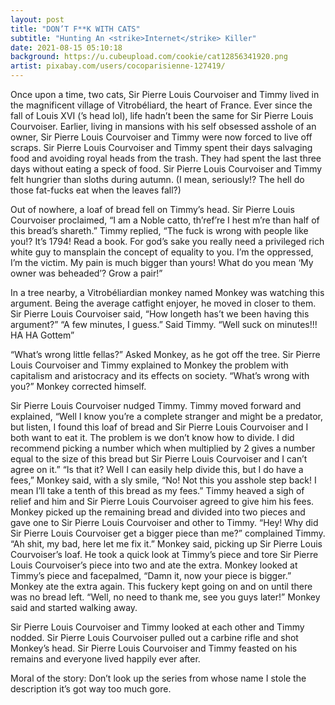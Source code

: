 ```yaml
---
layout: post
title: "DON’T F**K WITH CATS"
subtitle: "Hunting An <strike>Internet</strike> Killer"
date: 2021-08-15 05:10:18
background: https://u.cubeupload.com/cookie/cat12856341920.png
artist: pixabay.com/users/cocoparisienne-127419/
---
```


Once upon a time, two cats, Sir Pierre Louis Courvoiser and Timmy lived in the magnificent village of Vitrobéliard, the heart of France. Ever since the fall of Louis XVI (’s head lol), life hadn’t been the same for Sir Pierre Louis Courvoiser. Earlier, living in mansions with his self obsessed asshole of an owner, Sir Pierre Louis Courvoiser and Timmy were now forced to live off scraps. 
Sir Pierre Louis Courvoiser and Timmy spent their days salvaging food and avoiding royal heads from the trash. They had spent the last three days without eating a speck of food. Sir Pierre Louis Courvoiser and Timmy felt hungrier than sloths during autumn. (I mean, seriously!? The hell do those fat-fucks eat when the leaves fall?)

Out of nowhere, a loaf of bread fell on Timmy’s head. Sir Pierre Louis Courvoiser proclaimed, “I am a Noble catto, th’ref’re I hest m’re than half of this bread’s shareth.”
Timmy replied, “The fuck is wrong with people like you!? It’s 1794! Read a book. For god’s sake you really need a privileged rich white guy to mansplain the concept of equality to you. I’m the oppressed, I’m the victim. My pain is much bigger than yours! What do you mean ‘My owner was beheaded’? Grow a pair!”

In a tree nearby, a Vitrobéliardian monkey named Monkey was watching this argument.
Being the average catfight enjoyer, he moved in closer to them.
Sir Pierre Louis Courvoiser said, “How longeth has’t we been having this argument?”
“A few minutes, I guess.” Said Timmy.
“Well suck on minutes!!! HA HA Gottem”

“What’s wrong little fellas?” Asked Monkey, as he got off the tree.
Sir Pierre Louis Courvoiser and Timmy explained to Monkey the problem with capitalism and aristocracy and its effects on society.
“What’s wrong with you?” Monkey corrected himself.

Sir Pierre Louis Courvoiser nudged Timmy. Timmy moved forward and explained, 
“Well I know you’re a complete stranger and might be a predator, but listen, I found this loaf of bread and Sir Pierre Louis Courvoiser and I both want to eat it. The problem is we don’t know how to divide. I did recommend picking a number which when multiplied by 2 gives a number equal to the size of this bread but Sir Pierre Louis Courvoiser and I can’t agree on it.”
“Is that it? Well I can easily help divide this, but I do have a fees,” Monkey said, with a sly smile, “No! Not this you asshole step back! I mean I’ll take a tenth of this bread as my fees.”
Timmy heaved a sigh of relief and him and Sir Pierre Louis Courvoiser agreed to give him his fees. 
Monkey picked up the remaining bread and divided into two pieces and gave one to Sir Pierre Louis Courvoiser and other to Timmy.
“Hey! Why did Sir Pierre Louis Courvoiser get a bigger piece than me?” complained Timmy. 
“Ah shit, my bad, here let me fix it.” Monkey said, picking up Sir Pierre Louis Courvoiser’s loaf. He took a quick look at Timmy’s piece and tore Sir Pierre Louis Courvoiser’s piece into two and ate the extra. 
Monkey looked at Timmy’s piece and facepalmed, “Damn it, now your piece is bigger.” Monkey ate the extra again.
This fuckery kept going on and on until there was no bread left.
“Well, no need to thank me, see you guys later!” Monkey said and started walking away.

Sir Pierre Louis Courvoiser and Timmy looked at each other and Timmy nodded. Sir Pierre Louis Courvoiser pulled out a carbine rifle and shot Monkey’s head. Sir Pierre Louis Courvoiser and Timmy feasted on his remains and everyone lived happily ever after.



Moral of the story: Don’t look up the series from whose name I stole the description it’s got way too much gore.
